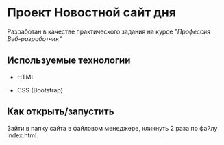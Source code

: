 # Проект Новостной сайт дня

Разработан в качестве практического задания на курсе *"Профессия Веб-разработчик"*


## Используемые технологии

* HTML

* CSS (Bootstrap)


## Как открыть/запустить

Зайти в папку сайта в файловом менеджере, кликнуть 2 раза по файлу index.html.

